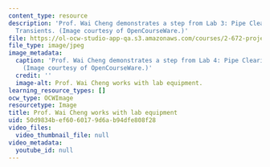 ```yaml
---
content_type: resource
description: 'Prof. Wai Cheng demonstrates a step from Lab 3: Pipe Clearing Fluid
  Transients. (Image courtesy of OpenCourseWare.)'
file: https://ol-ocw-studio-app-qa.s3.amazonaws.com/courses/2-672-project-laboratory-spring-2009/50d9834bef6060179d6ab94dfe808f28_2-672s09.jpg
file_type: image/jpeg
image_metadata:
  caption: 'Prof. Wai Cheng demonstrates a step from Lab 4: Pipe Clearing Fluid Transients.
    (Image courtesy of OpenCourseWare.)'
  credit: ''
  image-alt: Prof. Wai Cheng works with lab equipment.
learning_resource_types: []
ocw_type: OCWImage
resourcetype: Image
title: Prof. Wai Cheng works with lab equipment
uid: 50d9834b-ef60-6017-9d6a-b94dfe808f28
video_files:
  video_thumbnail_file: null
video_metadata:
  youtube_id: null
---
```

